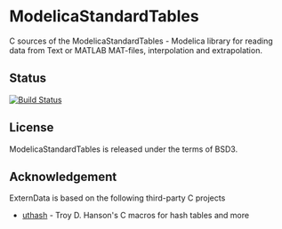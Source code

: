 # ModelicaStandardTables
C sources of the ModelicaStandardTables - Modelica library for reading
data from Text or MATLAB MAT-files, interpolation and extrapolation.

## Status
[![Build Status](https://drone.io/github.com/tbeu/ModelicaStandardTables/status.png)](https://drone.io/github.com/tbeu/ModelicaStandardTables/latest)

## License
ModelicaStandardTables is released under the terms of BSD3.

## Acknowledgement
ExternData is based on the following third-party C projects
* [uthash](https://github.com/troydhanson/uthash) -
Troy D. Hanson's C macros for hash tables and more 

